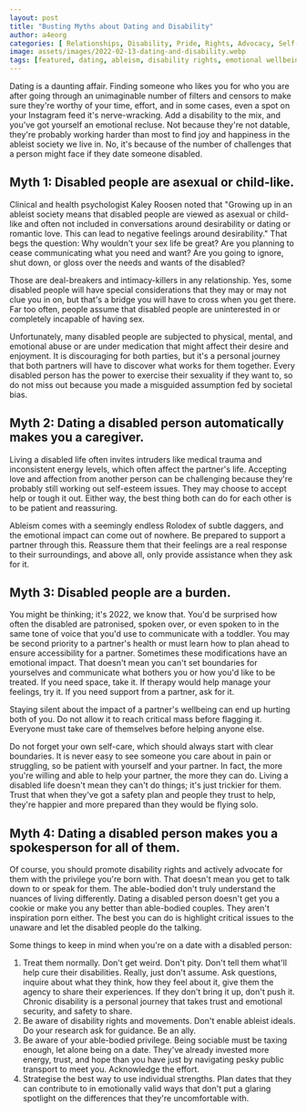 ```yaml
---
layout: post
title: "Busting Myths about Dating and Disability"
author: a4eorg
categories: [ Relationships, Disability, Pride, Rights, Advocacy, Self-Care ]
image: assets/images/2022-02-13-dating-and-disability.webp
tags: [featured, dating, ableism, disability rights, emotional wellbeing, caregiver, accessibility, self-esteem, medical trauma, patient advocacy, inclusivity]
---
```

Dating is a daunting affair. Finding someone who likes you for who you are after going through an unimaginable number of filters and censors to make sure they're worthy of your time, effort, and in some cases, even a spot on your Instagram feed it's nerve-wracking. Add a disability to the mix, and you've got yourself an emotional recluse. Not because they're not datable, they're probably working harder than most to find joy and happiness in the ableist society we live in. No, it's because of the number of challenges that a person might face if they date someone disabled.

## Myth 1: Disabled people are asexual or child-like.
Clinical and health psychologist Kaley Roosen noted that "Growing up in an ableist society means that disabled people are viewed as asexual or child-like and often not included in conversations around desirability or dating or romantic love. This can lead to negative feelings around desirability." That begs the question: Why wouldn't your sex life be great? Are you planning to cease communicating what you need and want? Are you going to ignore, shut down, or gloss over the needs and wants of the disabled?

Those are deal-breakers and intimacy-killers in any relationship. Yes, some disabled people will have special considerations that they may or may not clue you in on, but that's a bridge you will have to cross when you get there. Far too often, people assume that disabled people are uninterested in or completely incapable of having sex.

Unfortunately, many disabled people are subjected to physical, mental, and emotional abuse or are under medication that might affect their desire and enjoyment. It is discouraging for both parties, but it's a personal journey that both partners will have to discover what works for them together. Every disabled person has the power to exercise their sexuality if they want to, so do not miss out because you made a misguided assumption fed by societal bias.

## Myth 2: Dating a disabled person automatically makes you a caregiver.
Living a disabled life often invites intruders like medical trauma and inconsistent energy levels, which often affect the partner's life. Accepting love and affection from another person can be challenging because they're probably still working out self-esteem issues. They may choose to accept help or tough it out. Either way, the best thing both can do for each other is to be patient and reassuring.

Ableism comes with a seemingly endless Rolodex of subtle daggers, and the emotional impact can come out of nowhere. Be prepared to support a partner through this. Reassure them that their feelings are a real response to their surroundings, and above all, only provide assistance when they ask for it.

## Myth 3: Disabled people are a burden.
You might be thinking; it's 2022, we know that. You'd be surprised how often the disabled are patronised, spoken over, or even spoken to in the same tone of voice that you'd use to communicate with a toddler. You may be second priority to a partner's health or must learn how to plan ahead to ensure accessibility for a partner. Sometimes these modifications have an emotional impact. That doesn't mean you can't set boundaries for yourselves and communicate what bothers you or how you'd like to be treated. If you need space, take it. If therapy would help manage your feelings, try it. If you need support from a partner, ask for it.

Staying silent about the impact of a partner's wellbeing can end up hurting both of you. Do not allow it to reach critical mass before flagging it. Everyone must take care of themselves before helping anyone else.

Do not forget your own self-care, which should always start with clear boundaries. It is never easy to see someone you care about in pain or struggling, so be patient with yourself and your partner. In fact, the more you're willing and able to help your partner, the more they can do. Living a disabled life doesn't mean they can't do things; it's just trickier for them. Trust that when they've got a safety plan and people they trust to help, they're happier and more prepared than they would be flying solo.

## Myth 4: Dating a disabled person makes you a spokesperson for all of them.
Of course, you should promote disability rights and actively advocate for them with the privilege you're born with. That doesn't mean you get to talk down to or speak for them. The able-bodied don't truly understand the nuances of living differently.
Dating a disabled person doesn't get you a cookie or make you any better than able-bodied couples. They aren't inspiration porn either. The best you can do is highlight critical issues to the unaware and let the disabled people do the talking.

Some things to keep in mind when you're on a date with a disabled person:
1. Treat them normally. Don't get weird. Don't pity. Don't tell them what'll help cure their disabilities. Really, just don't assume. Ask questions, inquire about what they think, how they feel about it, give them the agency to share their experiences. If they don't bring it up, don't push it. Chronic disability is a personal journey that takes trust and emotional security, and safety to share.
2. Be aware of disability rights and movements. Don't enable ableist ideals. Do your research ask for guidance. Be an ally.
3. Be aware of your able-bodied privilege. Being sociable must be taxing enough, let alone being on a date. They've already invested more energy, trust, and hope than you have just by navigating pesky public transport to meet you. Acknowledge the effort.
4. Strategise the best way to use individual strengths. Plan dates that they can contribute to in emotionally valid ways that don't put a glaring spotlight on the differences that they're uncomfortable with.